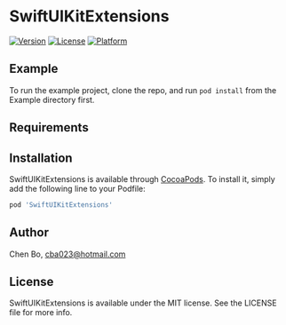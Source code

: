 # SwiftUIKitExtensions

[![Version](https://img.shields.io/cocoapods/v/SwiftUIKitExtensions.svg?style=flat)](https://cocoapods.org/pods/SwiftUIKitExtensions)
[![License](https://img.shields.io/cocoapods/l/SwiftUIKitExtensions.svg?style=flat)](https://cocoapods.org/pods/SwiftUIKitExtensions)
[![Platform](https://img.shields.io/cocoapods/p/SwiftUIKitExtensions.svg?style=flat)](https://cocoapods.org/pods/SwiftUIKitExtensions)

## Example

To run the example project, clone the repo, and run `pod install` from the Example directory first.

## Requirements

## Installation

SwiftUIKitExtensions is available through [CocoaPods](https://cocoapods.org). To install
it, simply add the following line to your Podfile:

```ruby
pod 'SwiftUIKitExtensions'
```

## Author

Chen Bo, cba023@hotmail.com

## License

SwiftUIKitExtensions is available under the MIT license. See the LICENSE file for more info.
